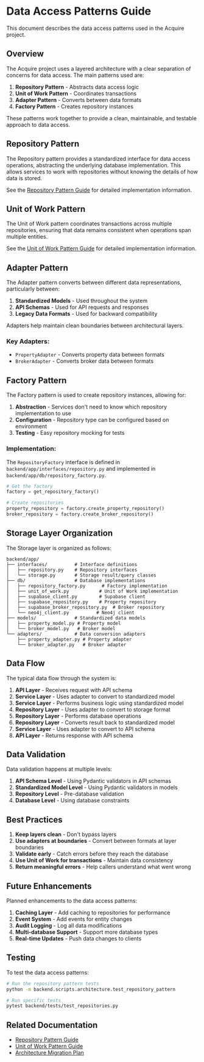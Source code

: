 # Data Access Patterns Guide

This document describes the data access patterns used in the Acquire project.

## Overview

The Acquire project uses a layered architecture with a clear separation of concerns for data access. The main patterns used are:

1. **Repository Pattern** - Abstracts data access logic
2. **Unit of Work Pattern** - Coordinates transactions
3. **Adapter Pattern** - Converts between data formats
4. **Factory Pattern** - Creates repository instances

These patterns work together to provide a clean, maintainable, and testable approach to data access.

## Repository Pattern

The Repository pattern provides a standardized interface for data access operations, abstracting the underlying database implementation. This allows services to work with repositories without knowing the details of how data is stored.

See the [Repository Pattern Guide](./repository-pattern.md) for detailed implementation information.

## Unit of Work Pattern

The Unit of Work pattern coordinates transactions across multiple repositories, ensuring that data remains consistent when operations span multiple entities.

See the [Unit of Work Pattern Guide](./unit-of-work-pattern.md) for detailed implementation information.

## Adapter Pattern

The Adapter pattern converts between different data representations, particularly between:

1. **Standardized Models** - Used throughout the system
2. **API Schemas** - Used for API requests and responses
3. **Legacy Data Formats** - Used for backward compatibility

Adapters help maintain clean boundaries between architectural layers.

### Key Adapters:

- `PropertyAdapter` - Converts property data between formats
- `BrokerAdapter` - Converts broker data between formats

## Factory Pattern

The Factory pattern is used to create repository instances, allowing for:

1. **Abstraction** - Services don't need to know which repository implementation to use
2. **Configuration** - Repository type can be configured based on environment
3. **Testing** - Easy repository mocking for tests

### Implementation:

The `RepositoryFactory` interface is defined in `backend/app/interfaces/repository.py` and implemented in `backend/app/db/repository_factory.py`.

```python
# Get the factory
factory = get_repository_factory()

# Create repositories
property_repository = factory.create_property_repository()
broker_repository = factory.create_broker_repository()
```

## Storage Layer Organization

The Storage layer is organized as follows:

```
backend/app/
├── interfaces/          # Interface definitions
│   ├── repository.py    # Repository interfaces
│   └── storage.py       # Storage result/query classes
├── db/                  # Database implementations
│   ├── repository_factory.py      # Factory implementation
│   ├── unit_of_work.py           # Unit of Work implementation
│   ├── supabase_client.py        # Supabase client
│   ├── supabase_repository.py    # Property repository
│   ├── supabase_broker_repository.py  # Broker repository
│   └── neo4j_client.py          # Neo4j client
├── models/              # Standardized data models
│   ├── property_model.py # Property model
│   └── broker_model.py   # Broker model
└── adapters/            # Data conversion adapters
    ├── property_adapter.py # Property adapter
    └── broker_adapter.py   # Broker adapter
```

## Data Flow

The typical data flow through the system is:

1. **API Layer** - Receives request with API schema
2. **Service Layer** - Uses adapter to convert to standardized model
3. **Service Layer** - Performs business logic using standardized model
4. **Repository Layer** - Uses adapter to convert to storage format
5. **Repository Layer** - Performs database operations
6. **Repository Layer** - Converts result back to standardized model
7. **Service Layer** - Uses adapter to convert to API schema
8. **API Layer** - Returns response with API schema

## Data Validation

Data validation happens at multiple levels:

1. **API Schema Level** - Using Pydantic validators in API schemas
2. **Standardized Model Level** - Using Pydantic validators in models
3. **Repository Level** - Pre-database validation
4. **Database Level** - Using database constraints

## Best Practices

1. **Keep layers clean** - Don't bypass layers
2. **Use adapters at boundaries** - Convert between formats at layer boundaries
3. **Validate early** - Catch errors before they reach the database
4. **Use Unit of Work for transactions** - Maintain data consistency
5. **Return meaningful errors** - Help callers understand what went wrong

## Future Enhancements

Planned enhancements to the data access patterns:

1. **Caching Layer** - Add caching to repositories for performance
2. **Event System** - Add events for entity changes
3. **Audit Logging** - Log all data modifications
4. **Multi-database Support** - Support more database types
5. **Real-time Updates** - Push data changes to clients

## Testing

To test the data access patterns:

```bash
# Run the repository pattern tests
python -m backend.scripts.architecture.test_repository_pattern

# Run specific tests
pytest backend/tests/test_repositories.py
```

## Related Documentation

- [Repository Pattern Guide](./repository-pattern.md)
- [Unit of Work Pattern Guide](./unit-of-work-pattern.md)
- [Architecture Migration Plan](./architecture-migration-plan.md)
